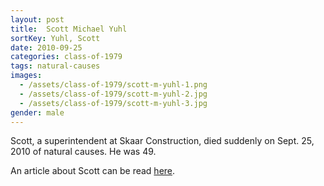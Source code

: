 ```yaml
---
layout: post
title:  Scott Michael Yuhl
sortKey: Yuhl, Scott
date: 2010-09-25
categories: class-of-1979
tags: natural-causes
images:
  - /assets/class-of-1979/scott-m-yuhl-1.png
  - /assets/class-of-1979/scott-m-yuhl-2.jpg
  - /assets/class-of-1979/scott-m-yuhl-3.jpg
gender: male
---
```

Scott, a superintendent at Skaar Construction, died suddenly on Sept. 25, 2010 of natural causes. He was 49.

An article about Scott can be read [here](https://www.djc.com/news/co/12022199.html).
